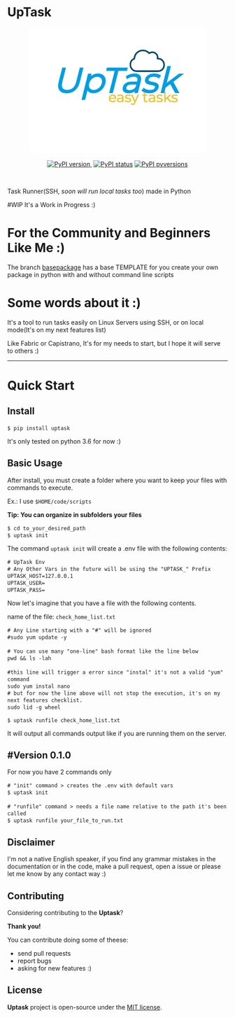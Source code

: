 # UpTask

<p align="center">
<a href="https://github.com/allanfreitas/uptask">
<img src="https://raw.githubusercontent.com/allanfreitas/uptask/master/uptask-logo.png"></p>
</a>

<p align="center">

<a href="https://github.com/allanfreitas/uptask">
    <img src="https://img.shields.io/pypi/v/uptask.svg?style=flat-square" 
    alt="PyPI version">
    </a>

<a href="https://www.python.org/">
    <img src="https://img.shields.io/badge/Made%20with-Python-1f425f.svg" 
    alt=""></a>


<a href="https://pypi.python.org/pypi/uptask/">
    <img src="https://img.shields.io/pypi/status/uptask.svg" 
    alt="PyPI status"></a>


<a href="https://pypi.python.org/pypi/uptask/">
    <img src="https://img.shields.io/pypi/pyversions/uptask.svg" 
    alt="PyPI pyversions"></a>
    
</p>

<p align="center">

<a href="https://github.com/allanfreitas/uptask/blob/master/LICENSE">
    <img src="https://img.shields.io/github/license/allanfreitas/uptask.svg?style=flat-square" 
    alt=""></a>


<a href="https://github.com/allanfreitas/uptask/stargazers">
    <img src="https://img.shields.io/github/stars/allanfreitas/uptask.svg?style=flat-square" 
    alt=""></a>


<a href="https://github.com/allanfreitas/uptask/issues">
    <img src="https://img.shields.io/github/issues/allanfreitas/uptask.svg?style=flat-square" 
    alt=""></a>

</p>

Task Runner(SSH, *soon will run local tasks too*) made in Python

#WIP
It's a Work in Progress :)

# For the Community and Beginners Like Me :)
The branch [basepackage](https://github.com/allanfreitas/uptask/tree/basepackage)
has a base TEMPLATE for you create your own package in python with and without command line scripts

# Some words about it :)
It's a tool to run tasks easily on Linux Servers using SSH,
or on local mode(It's on my next features list)

Like Fabric or Capistrano, It's for my needs to start,
but I hope it will serve to others :)

<hr>

# Quick Start

## Install
```shell
$ pip install uptask
```
It's only tested on python 3.6 for now :)

## Basic Usage
After install, you must create a folder where you want to keep your files with commands to execute.

Ex.: I use ```$HOME/code/scripts```

**Tip: You can organize in subfolders your files** 

```shell
$ cd to_your_desired_path
$ uptask init
```
The command ```uptask init``` will create a .env file
with the following contents:

```shell
# UpTask Env
# Any Other Vars in the future will be using the "UPTASK_" Prefix
UPTASK_HOST=127.0.0.1
UPTASK_USER=
UPTASK_PASS=
```

Now let's imagine that you have a file with the following contents.

name of the file: ```check_home_list.txt ```
```
# Any Line starting with a "#" will be ignored
#sudo yum update -y

# You can use many "one-line" bash format like the line below
pwd && ls -lah

#this line will trigger a error since "instal" it's not a valid "yum" command
sudo yum instal nano
# but for now the line above will not stop the execution, it's on my next features checklist.
sudo lid -g wheel
```

```shell
$ uptask runfile check_home_list.txt
```
It will output all commands output like if you are running them on the server.


## #Version 0.1.0

For now you have 2 commands only

```shell
# "init" command > creates the .env with default vars
$ uptask init

# "runfile" command > needs a file name relative to the path it's been called
$ uptask runfile your_file_to_run.txt
```

## Disclaimer
I'm not a native English speaker, 
if you find any grammar mistakes in the documentation or in the code, 
make a pull request, open a issue or please let me know by any contact way :)


## Contributing

Considering contributing to the **Uptask**?

**Thank you!**

You can contribute doing some of theese:
- send pull requests
- report bugs 
- asking for new features :)

## License

**Uptask** project is open-source under the [MIT license](https://opensource.org/licenses/MIT).